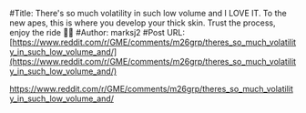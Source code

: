 #Title: There's so much volatility in such low volume and I LOVE IT. To the new apes, this is where you develop your thick skin. Trust the process, enjoy the ride 🎢🚀
#Author: marksj2
#Post URL: [https://www.reddit.com/r/GME/comments/m26grp/theres_so_much_volatility_in_such_low_volume_and/](https://www.reddit.com/r/GME/comments/m26grp/theres_so_much_volatility_in_such_low_volume_and/)


https://www.reddit.com/r/GME/comments/m26grp/theres_so_much_volatility_in_such_low_volume_and/